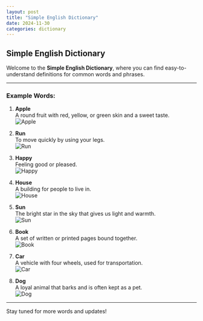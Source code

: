 ```yaml
---
layout: post
title: "Simple English Dictionary"
date: 2024-11-30
categories: dictionary
---
```



## Simple English Dictionary

Welcome to the **Simple English Dictionary**, where you can find easy-to-understand definitions for common words and phrases.

---

### Example Words:

1. **Apple**  
   A round fruit with red, yellow, or green skin and a sweet taste.  
   ![Apple](https://upload.wikimedia.org/wikipedia/commons/1/15/Red_Apple.jpg)

2. **Run**  
   To move quickly by using your legs.  
   ![Run](https://upload.wikimedia.org/wikipedia/commons/a/a5/Running-man-icon.png)

3. **Happy**  
   Feeling good or pleased.  
   ![Happy](https://upload.wikimedia.org/wikipedia/commons/5/51/Smile.svg)

4. **House**  
   A building for people to live in.  
   ![House](https://upload.wikimedia.org/wikipedia/commons/6/66/House_icon_simple.svg)

5. **Sun**  
   The bright star in the sky that gives us light and warmth.  
   ![Sun](https://upload.wikimedia.org/wikipedia/commons/4/42/Sun_symbol.svg)

6. **Book**  
   A set of written or printed pages bound together.  
   ![Book](https://upload.wikimedia.org/wikipedia/commons/b/bd/Book_icon.svg)

7. **Car**  
   A vehicle with four wheels, used for transportation.  
   ![Car](https://upload.wikimedia.org/wikipedia/commons/8/8e/Car_icon_black.svg)

8. **Dog**  
   A loyal animal that barks and is often kept as a pet.  
   ![Dog](https://upload.wikimedia.org/wikipedia/commons/4/4c/Dog_icon.svg)

---

Stay tuned for more words and updates!
